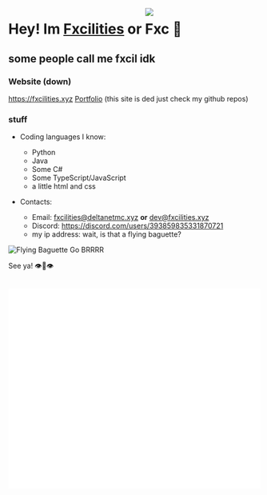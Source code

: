 <a href="https://fxcilities.xyz"><img align='right' src="https://avatars3.githubusercontent.com/u/48619853?s=460&u=539e8de61da1fa16d76edd61a9f296b5e3f7e414&v=4" width="230"></a>

# Hey! Im [Fxcilities](https://fxcilities.xyz) or Fxc 👋

## some people call me fxcil idk

### Website (down)
https://fxcilities.xyz
[Portfolio](https://fxcilities.xyz/portfolio.php) (this site is ded just check my github repos)
  
### stuff
- Coding languages I know:
  - Python
  - Java
  - Some C#
  - Some TypeScript/JavaScript
  - a little html and css
  
- Contacts:
  - Email: fxcilities@deltanetmc.xyz **or** dev@fxcilities.xyz
  - Discord: https://discord.com/users/393859835331870721
  - my ip address: wait, is that a flying baguette?
                     
![Flying Baguette Go BRRRR](https://i.ibb.co/JQx3kzL/download-1.jpg)


See ya! 👁👄👁

<div align="center">
	<br>
	<a href="https://fxcilities.xyz">
		<img src="header.svg" width="800" height="400">
	</a>
	<br>
</div>

